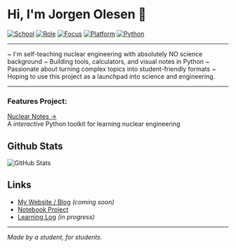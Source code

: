 # Hi, I'm Jorgen Olesen 👋

[![School](https://img.shields.io/badge/School-SMA%20Pangudi%20Luhur%20Jakarta-blueviolet)](https://pangudiluhur.sch.id)
[![Role](https://img.shields.io/badge/Role-10th%20Grade%20Student-informational)]()
[![Focus](https://img.shields.io/badge/Studying-Nuclear%20Engineering-yellow)]()
[![Platform](https://img.shields.io/badge/Built%20With-Visual%20Studio%20Code-007ACC?logo=visual-studio-code)](https://code.visualstudio.com/)
[![Python](https://img.shields.io/badge/Python-3.11-blue?logo=python)](https://www.python.org/)

---
~ I'm self-teaching nuclear engineering with absolutely NO science background
~ Building tools, calculators, and visual notes in Python
~ Passionate about turning complex topics into student-friendly formats
~ Hoping to use this project as a launchpad into science and engineering.

---

### Features Project:
[Nuclear Notes →](https://github.com/jorgenisepic/nuclear-notes2)  
A *interactive* Python toolkit for learning nuclear engineering

## Github Stats
![GitHub Stats](https://github-readme-stats.vercel.app/api?username=jorgenisepic&show_icons=true&theme=tokyonight&hide=prs)

##  Links

-  [My Website / Blog](#) *(coming soon)*  
-  [Notebook Project](https://github.com/jorgenisepic/nuclear-notes2)  
-  [Learning Log](#) *(in progress)*

--- 

*Made by a student, for students.*
